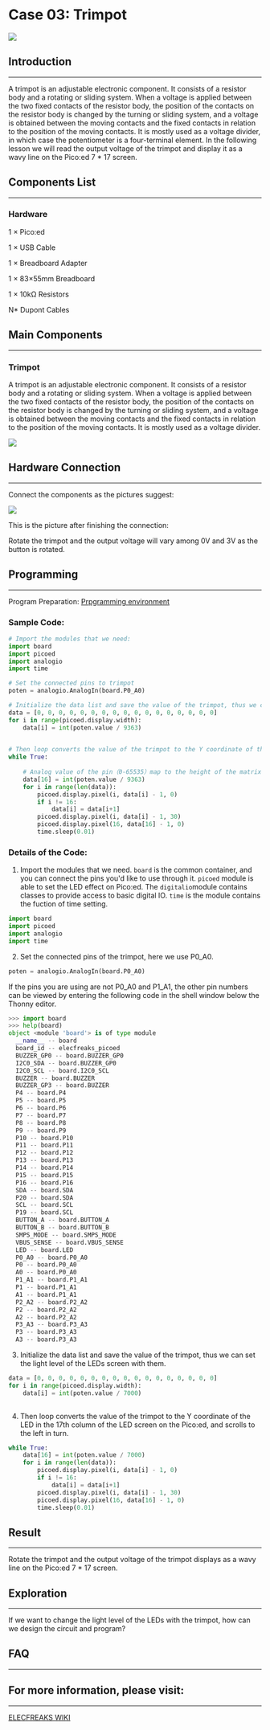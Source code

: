 # Case 03: Trimpot 

![](./images/picoed-starterkit-case03-1.png)

## Introduction
---
A trimpot is an adjustable electronic component. It consists of a resistor body and a rotating or sliding system. When a voltage is applied between the two fixed contacts of the resistor body, the position of the contacts on the resistor body is changed by the turning or sliding system, and a voltage is obtained between the moving contacts and the fixed contacts in relation to the position of the moving contacts. It is mostly used as a voltage divider, in which case the potentiometer is a four-terminal element. In the following lesson we will read the output voltage of the trimpot and display it as a wavy line on the Pico:ed 7 * 17 screen.

## Components List
---
### Hardware

1 × Pico:ed

1 × USB Cable

1 × Breadboard Adapter 

1 ×  83×55mm Breadboard

1 × 10kΩ Resistors

N* Dupont Cables

## Main Components
---
### Trimpot

A trimpot is an adjustable electronic component. It consists of a resistor body and a rotating or sliding system. When a voltage is applied between the two fixed contacts of the resistor body, the position of the contacts on the resistor body is changed by the turning or sliding system, and a voltage is obtained between the moving contacts and the fixed contacts in relation to the position of the moving contacts. It is mostly used as a voltage divider.

![](./images/picoed-starterkit-case03-2.png)

## Hardware Connection
---
Connect the components as the pictures suggest: 

![](./images/picoed-starterkit-case03-3.png)

This is the picture after finishing the connection: 

Rotate the trimpot and the output voltage will vary among 0V and 3V as the button is rotated.

## Programming
---
Program Preparation: [Prpgramming environment](https://www.yuque.com/elecfreaks-learn/picoed/er7nuh)

### Sample Code:

```python
# Import the modules that we need: 
import board
import picoed
import analogio
import time

# Set the connected pins to trimpot
poten = analogio.AnalogIn(board.P0_A0)

# Initialize the data list and save the value of the trimpot, thus we can set the light level of the LEDs screen with them.
data = [0, 0, 0, 0, 0, 0, 0, 0, 0, 0, 0, 0, 0, 0, 0, 0, 0]
for i in range(picoed.display.width):
    data[i] = int(poten.value / 9363)
    

# Then loop converts the value of the trimpot to the Y coordinate of the LED in the 17th column of the LED screen on the Pico:ed, and scrolls to the left in turn.
while True:
    
    # Analog value of the pin（0-65535）map to the height of the matrix（0-7）
    data[16] = int(poten.value / 9363)
    for i in range(len(data)):
        picoed.display.pixel(i, data[i] - 1, 0)
        if i != 16:
            data[i] = data[i+1]
        picoed.display.pixel(i, data[i] - 1, 30)
        picoed.display.pixel(16, data[16] - 1, 0)
        time.sleep(0.01)
```
### Details of the Code: 

1. Import the modules that we need. `board` is the common container, and you can connect the pins you'd like to use through it. `picoed` module is able to set the LED effect on Pico:ed. The `digitalio`module contains classes to provide access to basic digital IO. `time` is the module contains the fuction of time setting. 
```python
import board
import picoed
import analogio
import time
```

2. Set the connected pins of the trimpot, here we use P0_A0. 
```python
poten = analogio.AnalogIn(board.P0_A0)
```
If the pins you are using are not P0_A0 and P1_A1, the other pin numbers can be viewed by entering the following code in the shell window below the Thonny editor. 
```python
>>> import board
>>> help(board)
object <module 'board'> is of type module
  __name__ -- board
  board_id -- elecfreaks_picoed
  BUZZER_GP0 -- board.BUZZER_GP0
  I2C0_SDA -- board.BUZZER_GP0
  I2C0_SCL -- board.I2C0_SCL
  BUZZER -- board.BUZZER
  BUZZER_GP3 -- board.BUZZER
  P4 -- board.P4
  P5 -- board.P5
  P6 -- board.P6
  P7 -- board.P7
  P8 -- board.P8
  P9 -- board.P9
  P10 -- board.P10
  P11 -- board.P11
  P12 -- board.P12
  P13 -- board.P13
  P14 -- board.P14
  P15 -- board.P15
  P16 -- board.P16
  SDA -- board.SDA
  P20 -- board.SDA
  SCL -- board.SCL
  P19 -- board.SCL
  BUTTON_A -- board.BUTTON_A
  BUTTON_B -- board.BUTTON_B
  SMPS_MODE -- board.SMPS_MODE
  VBUS_SENSE -- board.VBUS_SENSE
  LED -- board.LED
  P0_A0 -- board.P0_A0
  P0 -- board.P0_A0
  A0 -- board.P0_A0
  P1_A1 -- board.P1_A1
  P1 -- board.P1_A1
  A1 -- board.P1_A1
  P2_A2 -- board.P2_A2
  P2 -- board.P2_A2
  A2 -- board.P2_A2
  P3_A3 -- board.P3_A3
  P3 -- board.P3_A3
  A3 -- board.P3_A3
```

3. Initialize the data list and save the value of the trimpot, thus we can set the light level of the LEDs screen with them.
```python
data = [0, 0, 0, 0, 0, 0, 0, 0, 0, 0, 0, 0, 0, 0, 0, 0, 0]
for i in range(picoed.display.width):
    data[i] = int(poten.value / 7000)
    
```

4. Then loop converts the value of the trimpot to the Y coordinate of the LED in the 17th column of the LED screen on the Pico:ed, and scrolls to the left in turn.
```python
while True:
    data[16] = int(poten.value / 7000)
    for i in range(len(data)):
        picoed.display.pixel(i, data[i] - 1, 0)
        if i != 16:
            data[i] = data[i+1]
        picoed.display.pixel(i, data[i] - 1, 30)
        picoed.display.pixel(16, data[16] - 1, 0)
        time.sleep(0.01)
```
## Result
---
Rotate the trimpot and the output voltage of the trimpot displays as a wavy line on the Pico:ed 7 * 17 screen.

## Exploration
---
If we want to change the light level of the LEDs with the trimpot, how can we design the circuit and program? 

## FAQ
---

## For more information, please visit: 
---
[ELECFREAKS WIKI](https://www.elecfreaks.com/learn-en/)
